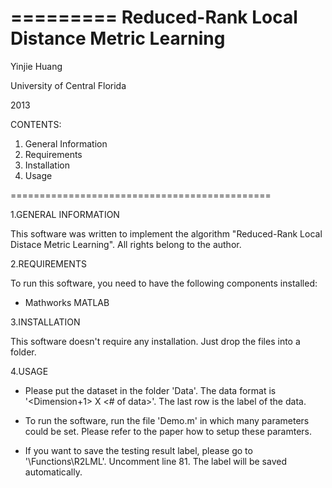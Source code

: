 =========
 Reduced-Rank Local Distance Metric Learning
=========
 
 Yinjie Huang
 
 University of Central Florida
 
 2013


CONTENTS:

1. General Information
2. Requirements
3. Installation
4. Usage

=============================================

1.GENERAL INFORMATION

This software was written to implement the algorithm "Reduced-Rank Local Distace Metric Learning". All rights belong to the author.



2.REQUIREMENTS

To run this software, you need to have the following components installed:
- Mathworks MATLAB



3.INSTALLATION

This software doesn't require any installation. Just drop the files into a folder.



4.USAGE

- Please put the dataset in the folder 'Data'. The data format is '<Dimension+1> X <# of data>'. The last row is the label of the data.

- To run the software, run the file 'Demo.m' in which many parameters could be set. Please refer to the paper how to setup these paramters.  

- If you want to save the testing result label, please go to '\Functions\R2LML'. Uncomment line 81. The label will be saved automatically.

